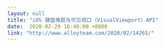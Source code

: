```yaml
---
layout: null
title: "iOS 键盘难题与可见视口（VisualViewport）API"
date:  2020-02-29 16:40:00 +0800
link: "http://www.alloyteam.com/2020/02/14265/"
---
```

